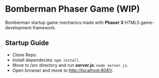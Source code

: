 # Bomberman Phaser Game (WIP)

Bomberman startup game mechanics made with **Phaser 3** HTML5 game-development framework.

## Startup Guide

 - Clone Repo.
 - Install dependecies: `npm install`.
 - Move to /src directory and run **server.js**: `node server.js`.
 - Open browser and move to [http://localhost:8081/](http://localhost:8081/).
